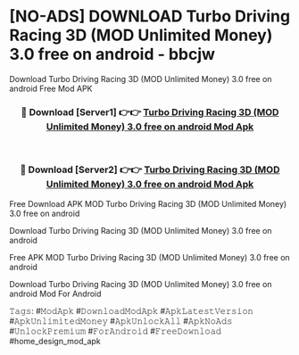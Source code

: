 # [NO-ADS] DOWNLOAD Turbo Driving Racing 3D (MOD Unlimited Money) 3.0 free on android - bbcjw
Download Turbo Driving Racing 3D (MOD Unlimited Money) 3.0 free on android Free Mod APK

<div align="center">
<h3>🔴 Download [Server1] 👉👉 <a href="https://apk-comot.site?title=Turbo_Driving_Racing_3D_(MOD_Unlimited_Money)_3.0_free_on_android">Turbo Driving Racing 3D (MOD Unlimited Money) 3.0 free on android Mod Apk</a></h3><br>

<h3>🔴 Download [Server2] 👉👉 <a href="https://apk-comot.site?title=Turbo_Driving_Racing_3D_(MOD_Unlimited_Money)_3.0_free_on_android">Turbo Driving Racing 3D (MOD Unlimited Money) 3.0 free on android Mod Apk</a></h3>
</div>


Free Download APK MOD Turbo Driving Racing 3D (MOD Unlimited Money) 3.0 free on android

Download Turbo Driving Racing 3D (MOD Unlimited Money) 3.0 free on android 

Free APK MOD Turbo Driving Racing 3D (MOD Unlimited Money) 3.0 free on android 

Download Turbo Driving Racing 3D (MOD Unlimited Money) 3.0 free on android Mod For Android

𝚃𝚊𝚐𝚜: #𝙼𝚘𝚍𝙰𝚙𝚔 #𝙳𝚘𝚠𝚗𝚕𝚘𝚊𝚍𝙼𝚘𝚍𝙰𝚙𝚔 #𝙰𝚙𝚔𝙻𝚊𝚝𝚎𝚜𝚝𝚅𝚎𝚛𝚜𝚒𝚘𝚗 #𝙰𝚙𝚔𝚄𝚗𝚕𝚒𝚖𝚒𝚝𝚎𝚍𝙼𝚘𝚗𝚎𝚢 #𝙰𝚙𝚔𝚄𝚗𝚕𝚘𝚌𝚔𝙰𝚕𝚕 #𝙰𝚙𝚔𝙽𝚘𝙰𝚍𝚜 #𝚄𝚗𝚕𝚘𝚌𝚔𝙿𝚛𝚎𝚖𝚒𝚞𝚖 #𝙵𝚘𝚛𝙰𝚗𝚍𝚛𝚘𝚒𝚍 #𝙵𝚛𝚎𝚎𝙳𝚘𝚠𝚗𝚕𝚘𝚊𝚍 #home_design_mod_apk